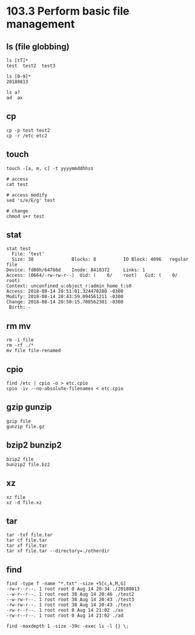 # 103.3 Perform basic file management

## ls (file globbing)

```
ls [tT]*
test  test2  test3

ls [0-9]*
20180813

ls a?
ad  ax
```

## cp

```
cp -p test test2
cp -r /etc etc2
```

## touch

```
touch -[a, m, c] -t yyyymmddhhss

# access
cat test

# access modify
sed 's/e/E/g' test

# change
chmod u+r test
```

## stat

```
stat test
  File: ‘test’
  Size: 38              Blocks: 8          IO Block: 4096   regular file
Device: fd00h/64768d    Inode: 8410372     Links: 1
Access: (0664/-rw-rw-r--)  Uid: (    0/    root)   Gid: (    0/    root)
Context: unconfined_u:object_r:admin_home_t:s0
Access: 2018-08-14 20:51:01.324470280 -0300
Modify: 2018-08-14 20:43:59.094561211 -0300
Change: 2018-08-14 20:50:15.708562301 -0300
 Birth: -
```

## rm mv

```
rm -i file
rm -rf ./*
mv file file-renamed
```

## cpio

```
find /etc | cpio -o > etc.cpio
cpio -iv --no-absolute-filenames < etc.cpio
```

## gzip gunzip

```
gzip file
gunzip file.gz
```

## bzip2 bunzip2

```
bzip2 file
bunzip2 file.bz2
```

## xz

```
xz file
xz -d file.xz
```

## tar

```
tar -tvf file.tar
tar cf file.tar
tar xf file.tar
tar xf file.tar --directory=./otherdir
```

## find

```
find -type f -name "*.txt" -size +5[c,k,M,G]
-rw-r--r--. 1 root root 0 Aug 14 20:34 ./20180813
--w-r--r--. 1 root root 38 Aug 14 20:46 ./test2
--w-rw-r--. 1 root root 38 Aug 14 20:43 ./test3
-rw-rw-r--. 1 root root 38 Aug 14 20:43 ./test
-rw-r--r--. 1 root root 0 Aug 14 21:02 ./ax
-rw-r--r--. 1 root root 0 Aug 14 21:02 ./ad

find -maxdepth 1 -size -39c -exec ls -l {} \;
```
